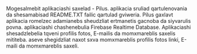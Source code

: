 Mogesalmebit aplikaciashi saxelad - Pilus. aplikacia sruliad qartulenovania da shesamabisad README.TXT failic qartulad gviweria. Pilus gaxlavt aplikacia romelzec adamianebs sheudzliat ertmanetis gacnoba da siyvarulis povna. aplikaciashi chashenebulia Firebase Realtime Database. Aplikaciashi shesadzlebelia tqveni profilis fotos, E-mailis da momxmareblis saxelis mititeba. aseve shegidzliat naxot sxva momxmareblis profilis fotos linki, E-maili da momxmareblis saxeli.
